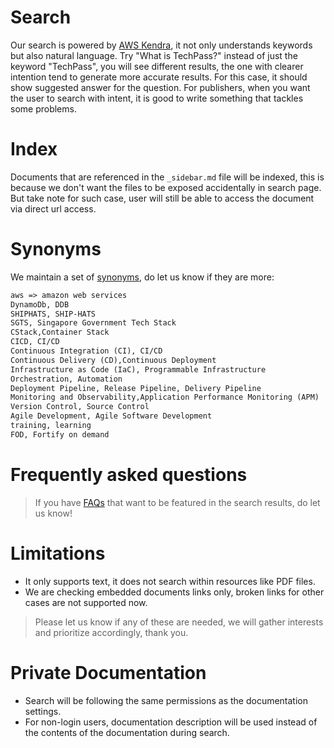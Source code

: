 # Search
Our search is powered by [AWS Kendra](https://aws.amazon.com/kendra/), it not only understands keywords but also natural language. Try "What is TechPass?" instead of just the keyword "TechPass", you will see different results, the one with clearer intention tend to generate more accurate results. For this case, it should show suggested answer for the question. For publishers, when you want the user to search with intent, it is good to write something that tackles some problems.

# Index
Documents that are referenced in the `_sidebar.md` file will be indexed, this is because we don't want the files to be exposed accidentally in search page. But take note for such case, user will still be able to access the document via direct url access.

# Synonyms 
We maintain a set of [synonyms](https://docs.aws.amazon.com/kendra/latest/dg/index-synonyms.html), do let us know if they are more:
```md
aws => amazon web services
DynamoDb, DDB
SHIPHATS, SHIP-HATS
SGTS, Singapore Government Tech Stack
CStack,Container Stack
CICD, CI/CD
Continuous Integration (CI), CI/CD
Continuous Delivery (CD),Continuous Deployment
Infrastructure as Code (IaC), Programmable Infrastructure
Orchestration, Automation
Deployment Pipeline, Release Pipeline, Delivery Pipeline
Monitoring and Observability,Application Performance Monitoring (APM)
Version Control, Source Control
Agile Development, Agile Software Development
training, learning
FOD, Fortify on demand
```

# Frequently asked questions
> If you have [FAQs](https://docs.aws.amazon.com/kendra/latest/dg/in-creating-faq.html) that want to be featured in the search results, do let us know!

# Limitations
* It only supports text, it does not search within resources like PDF files. 
* We are checking embedded documents links only, broken links for other cases are not supported now.

> Please let us know if any of these are needed, we will gather interests and prioritize accordingly, thank you.

# Private Documentation
* Search will be following the same permissions as the documentation settings.
* For non-login users, documentation description will be used instead of the contents of the documentation during search.